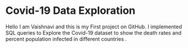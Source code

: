 # Covid-19 Data Exploration 
Hello I am Vaishnavi and this is my First project on GitHub. I implemented SQL queries to Explore the Covid-19 dataset to show the death rates and percent population infected in different countries .
